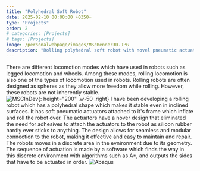 ```yaml
---
title: "Polyhedral Soft Robot"
date: 2025-02-10 00:00:00 +0350+
type: "Projects"
order: 2
# categories: [Projects]
# tags: [Projects]
image: /personalwebpage/images/MScRender3D.JPG
description: "Rolling polyhedral soft robot with novel pneumatic actuators intended for unstructured environments"
---
```


There are different locomotion modes which have used in robots such as legged locomotion and wheels. Among these modes, rolling locomotion is also one of the types of locomotion used in robots. Rolling robots are often designed as spheres as they allow more freedom while rolling. However, these robots are not inherently stable.  
![MSCInDev](/personalwebpage/images/MScRobotInDev.JPG){: height="200" .w-50 .right}
I have been developing a rolling robot which has a polyhedral shape which makes it stable even in inclined surfaces. It has soft pneumatic actuators attached to it's frame which inflate and roll the robot over. The actuators have a nover design that eliminated the need for adhesives to attach the actuators to the robot as silicon rubber hardly ever sticks to anything. The design allows for seamless and modular connection to the robot, making it effective and easy to maintain and repair.  
The robots moves in a discrete area in the evnironment due to its geometry. The sequence of actuation is made by a software which finds the way in this discrete environment with algorithms such as A*, and outputs the sides that have to be actuated in order.
![Abaqus](/personalwebpage/images/MScAbaqus.PNG)
